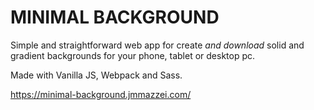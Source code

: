 # MINIMAL BACKGROUND

Simple and straightforward web app for create _and download_ solid and gradient backgrounds for your phone, tablet or desktop pc.

Made with Vanilla JS, Webpack and Sass.

https://minimal-background.jmmazzei.com/

